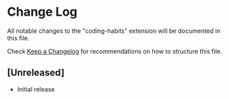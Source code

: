 # Change Log

All notable changes to the "coding-habits" extension will be documented in this file.

Check [Keep a Changelog](http://keepachangelog.com/) for recommendations on how to structure this file.

## [Unreleased]

- Initial release